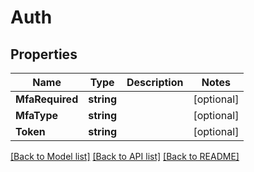 # Auth

## Properties

Name | Type | Description | Notes
------------ | ------------- | ------------- | -------------
**MfaRequired** | **string** |  | [optional] 
**MfaType** | **string** |  | [optional] 
**Token** | **string** |  | [optional] 

[[Back to Model list]](../README.md#documentation-for-models) [[Back to API list]](../README.md#documentation-for-api-endpoints) [[Back to README]](../README.md)



